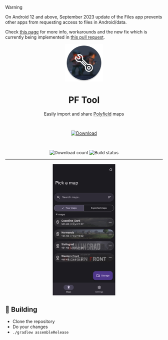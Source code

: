 > [!WARNING]
> On Android 12 and above, September 2023 update of the Files app prevents other apps from requesting access to files in Android/data.
> 
> Check [this page](https://aliernfrog.github.io/android-data-access) for more info, workarounds and the new fix which is currently being implemented in [this pull request](https://github.com/aliernfrog/pf-tool/pull/29).

<div align="center">

  <img alt="PF Tool icon" src="images/icon.png" width="120px"/>
  
  # PF Tool
  Easily import and share <a href="https://play.google.com/store/apps/details?id=com.MA.Polyfield">Polyfield</a> maps
  
  <br>

  [![Download](https://img.shields.io/github/v/tag/aliernfrog/pf-tool?style=for-the-badge&label=Download)](https://github.com/aliernfrog/pf-tool/releases/latest/download/pftool.apk)

  <br>

  ![Download count](https://img.shields.io/github/downloads/aliernfrog/pf-tool/total?style=for-the-badge&label=Download%20Count)
  ![Build status](https://img.shields.io/github/actions/workflow/status/aliernfrog/pf-tool/commit.yml?style=for-the-badge&label=Build%20status)

  ---
  
  <img alt="PF Tool screenshot" src="images/maps.jpg" width="200px"/>
  
</div>

## 🔧 Building
- Clone the repository
- Do your changes
- `./gradlew assembleRelease`
